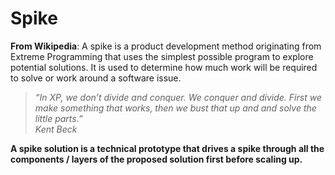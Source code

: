 # Spike
**From Wikipedia**: A spike is a product development method originating from Extreme Programming that uses the simplest possible program to explore potential solutions. 
It is used to determine how much work will be required to solve or work around a software issue.

> *“In XP, we don’t divide and conquer. We conquer and divide. First we make something that works, then we bust that up and and solve the little parts.”  
 Kent Beck*
> 

**A spike solution is a technical prototype that drives a spike through all the components / layers of the proposed solution first before scaling up.**
